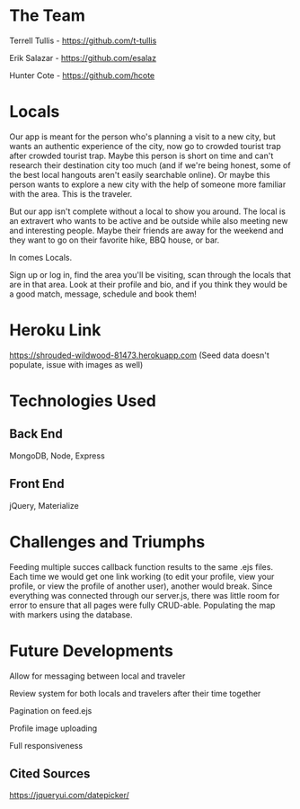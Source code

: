 # The Team
 Terrell Tullis - https://github.com/t-tullis
 
 Erik Salazar - https://github.com/esalaz
 
 Hunter Cote - https://github.com/hcote

# Locals
Our app is meant for the person who's planning a visit to a new city, but wants an authentic experience of the city, now go to crowded tourist trap after crowded tourist trap. Maybe this person is short on time and can't research their destination city too much (and if we're being honest, some of the best local hangouts aren't easily searchable online). Or maybe this person wants to explore a new city with the help of someone more familiar with the area. This is the traveler.

But our app isn't complete without a local to show you around. The local is an extravert who wants to be active and be outside while also meeting new and interesting people. Maybe their friends are away for the weekend and they want to go on their favorite hike, BBQ house, or bar.

In comes Locals.

Sign up or log in, find the area you'll be visiting, scan through the locals that are in that area. Look at their profile and bio, and if you think they would be a good match, message, schedule and book them!

# Heroku Link
https://shrouded-wildwood-81473.herokuapp.com
(Seed data doesn't populate, issue with images as well)

# Technologies Used
## Back End
MongoDB, Node, Express

## Front End
jQuery, Materialize

# Challenges and Triumphs
Feeding multiple succes callback function results to the same .ejs files. Each time we would get one link working (to edit your profile, view your profile, or view the profile of another user), another would break. Since everything was connected through our server.js, there was little room for error to ensure that all pages were fully CRUD-able.
Populating the map with markers using the database.

# Future Developments
Allow for messaging between local and traveler

Review system for both locals and travelers after their time together

Pagination on feed.ejs

Profile image uploading

Full responsiveness

## Cited Sources
https://jqueryui.com/datepicker/
